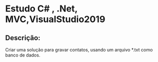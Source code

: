 # Estudo C# , .Net, MVC,VisualStudio2019

## Descrição:
Criar uma solução para gravar contatos, usando um arquivo *.txt como banco de dados.
